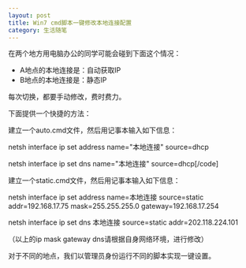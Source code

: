 ```yaml
---
layout: post
title: Win7 cmd脚本一键修改本地连接配置
category: 生活随笔 
---
```


在两个地方用电脑办公的同学可能会碰到下面这个情况：

* A地点的本地连接是：自动获取IP
* B地点的本地连接是：静态IP

每次切换，都要手动修改，费时费力。

下面提供一个快捷的方法：

建立一个auto.cmd文件，然后用记事本输入如下信息：


netsh interface ip set address name="本地连接" source=dhcp

netsh interface ip set dns name="本地连接" source=dhcp[/code]


建立一个static.cmd文件，然后用记事本输入如下信息：

netsh interface ip set address name=本地连接 source=static addr=192.168.17.75 mask=255.255.255.0 gateway=192.168.17.254

netsh interface ip set dns 本地连接 source=static addr=202.118.224.101


（以上的ip mask gateway dns请根据自身网络环境，进行修改）

对于不同的地点，我们以管理员身份运行不同的脚本实现一键设置。


